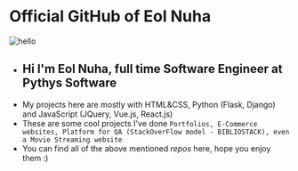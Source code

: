 # Official GitHub of Eol Nuha
![hello](https://raw.githubusercontent.com/EolNuha/EolNuha/master/68747470733a2f2f6d6b30696e7465726e65746372656131383068762e6b696e73746163646e2e636f6d2f77702d636f6e74656e742f75706c6f6164732f323031352f30342f62616e6e65722d7765622d646576656c6f706d6.png)
- ## Hi I'm Eol Nuha, full time Software Engineer at Pythys Software
- My projects here are mostly with HTML&CSS, Python (Flask, Django) and JavaScript (JQuery, Vue.js, React.js)
- These are some cool projects I've done  ```Portfolios, E-Commerce websites, Platform for QA (StackOverFlow model - BIBLIOSTACK), even a Movie Streaming website```
- You can find all of the above mentioned *repos* here, hope you enjoy them :)
